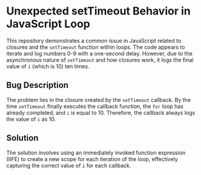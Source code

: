 # Unexpected setTimeout Behavior in JavaScript Loop

This repository demonstrates a common issue in JavaScript related to closures and the `setTimeout` function within loops.  The code appears to iterate and log numbers 0-9 with a one-second delay.  However, due to the asynchronous nature of `setTimeout` and how closures work, it logs the final value of `i` (which is 10) ten times.

## Bug Description

The problem lies in the closure created by the `setTimeout` callback. By the time `setTimeout` finally executes the callback function, the `for` loop has already completed, and `i` is equal to 10.  Therefore, the callback always logs the value of `i` as 10.

## Solution

The solution involves using an immediately invoked function expression (IIFE) to create a new scope for each iteration of the loop, effectively capturing the correct value of `i` for each callback.